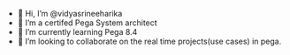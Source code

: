 - 👋 Hi, I’m @vidyasrineeharika
- 👀 I’m a certifed Pega System architect
- 🌱 I’m currently learning Pega 8.4
- 💞️ I’m looking to collaborate on the real time projects(use cases) in pega.

<!---
vidyasrineeharika/vidyasrineeharika is a ✨ special ✨ repository because its `README.md` (this file) appears on your GitHub profile.
You can click the Preview link to take a look at your changes.
--->
